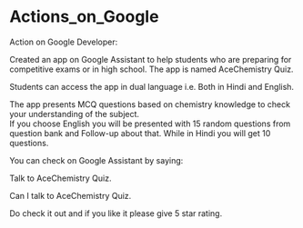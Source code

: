 # Actions_on_Google


Action on Google Developer:

Created an app on Google Assistant to help students who are preparing for competitive exams or in high school.
The app is named AceChemistry Quiz.

Students can access the app in dual language i.e. Both in Hindi and English.

The app presents MCQ questions based on chemistry knowledge to check your understanding of the subject.<br>
If you choose English you will be presented with 15 random questions from question bank and Follow-up about that.
While in Hindi you will get 10 questions.


You can check on Google Assistant by saying:

Talk to AceChemistry Quiz.

Can I talk to AceChemistry Quiz.



Do check it out and if you like it please give 5 star rating.
